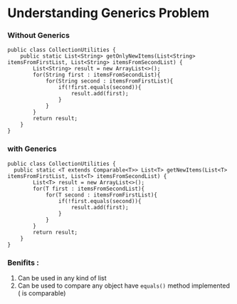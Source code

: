 # Understanding Generics Problem 

### Without Generics 

```
public class CollectionUtilities {
    public static List<String> getOnlyNewItems(List<String> itemsFromFirstList, List<String> itemsFromSecondList) {
        List<String> result = new ArrayList<>();
        for(String first : itemsFromSecondList){
            for(String second : itemsFromFirstList){
                if(!first.equals(second)){
                    result.add(first);
                }
            }
        }
        return result;
    }
}
```

### with Generics 
  
```
public class CollectionUtilities {  
  public static <T extends Comparable<T>> List<T> getNewItems(List<T> itemsFromFirstList, List<T> itemsFromSecondList) {
        List<T> result = new ArrayList<>();
        for(T first : itemsFromSecondList){
            for(T second : itemsFromFirstList){
                if(!first.equals(second)){
                    result.add(first);
                }
            }
        }
        return result;
    }
}
```

### Benifits : 
  1. Can be used in any kind of list
  2. Can be used to compare any object have ```equals()``` method implemented ( is comparable) 

